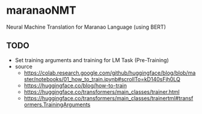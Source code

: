 # maranaoNMT
Neural Machine Translation for Maranao Language (using BERT)

## TODO
* Set training arguments and training for LM Task (Pre-Training)
* source
    * https://colab.research.google.com/github/huggingface/blog/blob/master/notebooks/01_how_to_train.ipynb#scrollTo=kD140sFjh0LQ
    * https://huggingface.co/blog/how-to-train
    * https://huggingface.co/transformers/main_classes/trainer.html
    * https://huggingface.co/transformers/main_classes/trainertml#transformers.TrainingArguments
